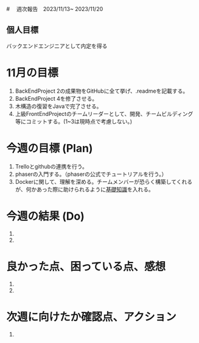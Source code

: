 #　 週次報告　2023/11/13~ 2023/11/20

## 個人目標
バックエンドエンジニアとして内定を得る

# 11月の目標
1. BackEndProject 2の成果物をGitHubに全て挙げ、.readmeを記載する。
2. BackEndProject 4を修了させる。
3. 木構造の復習をJavaで完了させる。
4. 上級FrontEndProjectのチームリーダーとして、開発、チームビルディング等にコミットする。(1~3は現時点で考慮しない。)

# 今週の目標 (Plan)
1. Trelloとgithubの連携を行う。
2. phaserの入門する。（phaserの公式でチュートリアルを行う。）
3. Dockerに関して、理解を深める。チームメンバーが恐らく構築してくれるが、何かあった際に助けられるように[基礎知識](https://zenn.dev/suzuki_hoge/books/2022-03-docker-practice-8ae36c33424b59/viewer/2-4-container-status)を入れる。


# 今週の結果 (Do)
1.
2.

# 良かった点、困っている点、感想
1.
2.

# 次週に向けたか確認点、アクション
1. 